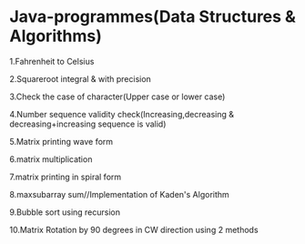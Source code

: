 # Java-programmes(Data Structures & Algorithms)
1.Fahrenheit to Celsius

2.Squareroot integral & with precision

3.Check the case of character(Upper case or lower case)

4.Number sequence validity check(Increasing,decreasing & decreasing+increasing sequence is valid)


5.Matrix printing wave form

6.matrix multiplication

7.matrix printing in spiral form


8.maxsubarray sum//Implementation of Kaden's Algorithm


9.Bubble sort using recursion


10.Matrix Rotation by 90 degrees in CW direction using 2 methods
